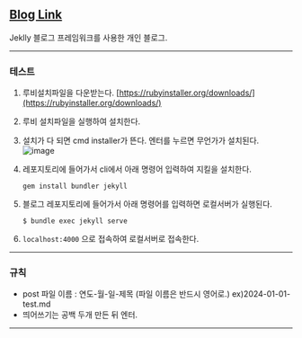 ## [Blog Link](https://koreamarin.github.io/)

Jeklly 블로그 프레임워크를 사용한 개인 블로그.

---

### 테스트

1. 루비설치파일을 다운받는다. [https://rubyinstaller.org/downloads/](https://rubyinstaller.org/downloads/)

2. 루비 설치파일을 실행하여 설치한다.

3. 설치가 다 되면 cmd installer가 뜬다. 엔터를 누르면 무언가가 설치된다.
   ![image](https://github.com/koreamarin/koreamarin.github.io/assets/110477854/db073b5b-4fc5-4a7f-84c9-4959945f5da5)

4. 레포지토리에 들어가서 cli에서 아래 명령어 입력하여 지킬을 설치한다.

   ```
   gem install bundler jekyll
   ```

5. 블로그 레포지토리에 들어가서 아래 명령어를 입력하면 로컬서버가 실행된다.

   ```
   $ bundle exec jekyll serve
   ```

6. `localhost:4000` 으로 접속하여 로컬서버로 접속한다.

---

### 규칙

- post 파일 이름 : 연도-월-일-제목 (파일 이름은 반드시 영어로.) ex)2024-01-01-test.md
- 띄어쓰기는 공백 두개 만든 뒤 엔터.

---
